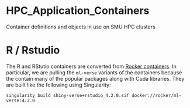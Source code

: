 # HPC_Application_Containers
Container definitions and objects in use on SMU HPC clusters

# R / Rstudio

The R and RStutio containers are converted from [Rocker containers](https://github.com/rocker-org/rocker-versioned2). 
In particular, we are pulling the `ml-verse` variants of the containers because the contain many of the popular packages along with Cuda libraries.
They are built like the following using Singularity:

```
singularity build shiny-verse+rstudio_4.2.0.sif docker://rocker/ml-verse:4.2.0
```
